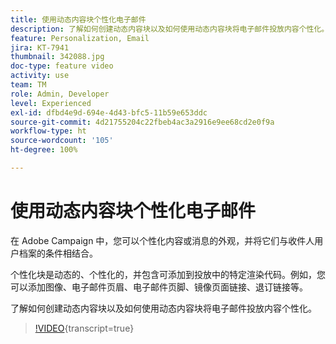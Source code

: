 ```yaml
---
title: 使用动态内容块个性化电子邮件
description: 了解如何创建动态内容块以及如何使用动态内容块将电子邮件投放内容个性化。
feature: Personalization, Email
jira: KT-7941
thumbnail: 342088.jpg
doc-type: feature video
activity: use
team: TM
role: Admin, Developer
level: Experienced
exl-id: dfbd4e9d-694e-4d43-bfc5-11b59e653ddc
source-git-commit: 4d21755204c22fbeb4ac3a2916e9ee68cd2e0f9a
workflow-type: ht
source-wordcount: '105'
ht-degree: 100%

---
```


# 使用动态内容块个性化电子邮件

在 Adobe Campaign 中，您可以个性化内容或消息的外观，并将它们与收件人用户档案的条件相结合。

个性化块是动态的、个性化的，并包含可添加到投放中的特定渲染代码。例如，您可以添加图像、电子邮件页眉、电子邮件页脚、镜像页面链接、退订链接等。

了解如何创建动态内容块以及如何使用动态内容块将电子邮件投放内容个性化。

>[!VIDEO](https://video.tv.adobe.com/v/342088?quality=12&learn=on){transcript=true}
